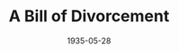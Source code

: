 ---
title: A Bill of Divorcement
date: 1935-05-28
closing_date:
layout: productions
featured_image:
image_caption:
image_credit:
playbill:
category:
Theatre: Theatre Jacksonville
cast:
- Dr. Aliot: Edward Goodman
- The Rev. Christopher Pumphrey: Isaac Peiser
- Gray Merideth: Jack Berman
- Kit Pumphrey: John Salzer
- Miss Hester Fairfield: Margaret C. Culp
- Sydney Fairfield: Mary Keen Rogers
- Margaret Fairfield: Miriam Lee Doggett
- Bassett: Odella Gay
- Hilary Fairfield: William DeHoff
crew:
- Director:
  - F.W. Armbuster
- Props: Mary Courtney
- Set Design:
  - Mrs. Frances Blackwell
---